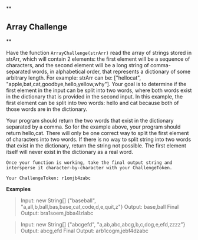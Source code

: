 **

## Array Challenge

**

Have the function `ArrayChallenge(strArr)` read the array of strings stored in strArr, which will contain 2 elements: the first element will be a sequence of characters, and the second element will be a long string of comma-separated words, in alphabetical order, that represents a dictionary of some arbitrary length. For example: strArr can be: ["hellocat", "apple,bat,cat,goodbye,hello,yellow,why"]. Your goal is to determine if the first element in the input can be split into two words, where both words exist in the dictionary that is provided in the second input. In this example, the first element can be split into two words: hello and cat because both of those words are in the dictionary.

Your program should return the two words that exist in the dictionary separated by a comma. So for the example above, your program should return hello,cat. There will only be one correct way to split the first element of characters into two words. If there is no way to split string into two words that exist in the dictionary, return the string not possible. The first element itself will never exist in the dictionary as a real word. 

    Once your function is working, take the final output string and
    intersperse it character-by-character with your ChallengeToken.
    
    Your ChallengeToken: r1omjb4zabc 

**Examples**

> Input: new String[] {"baseball",
> "a,all,b,ball,bas,base,cat,code,d,e,quit,z"} Output: base,ball Final
> Output: bra1soem,jbba4lzlabc

> Input: new String[] {"abcgefd", "a,ab,abc,abcg,b,c,dog,e,efd,zzzz"}
> Output: abcg,efd
> Final Output: arb1cogm,jebf4dzabc
